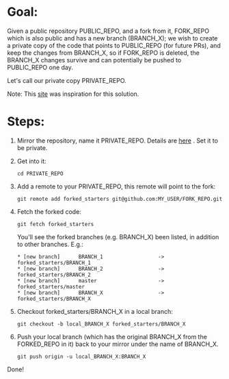 Goal:
=====
Given a public repository PUBLIC_REPO, and a fork from it, FORK_REPO which is also public and has a new branch (BRANCH_X); we wish to
create a private copy of the code that points to PUBLIC_REPO (for future PRs), and keep the changes from BRANCH_X,
so if FORK_REPO is deleted, the BRANCH_X changes survive and can potentially be pushed to PUBLIC_REPO one day.

Let's call our private copy PRIVATE_REPO.

Note: This [site](https://medium.com/@bilalbayasut/github-how-to-make-a-fork-of-public-repository-private-6ee8cacaf9d3) was inspiration for this solution.

Steps:
======
1. Mirror the repository, name it PRIVATE_REPO. Details are [here](https://docs.github.com/en/repositories/creating-and-managing-repositories/duplicating-a-repository) . Set it to be private.
2. Get into it:
   ```
   cd PRIVATE_REPO
   ```
3. Add a remote to your PRIVATE_REPO, this remote will point to the fork:
   ``` 
   git remote add forked_starters git@github.com:MY_USER/FORK_REPO.git
   ```
4. Fetch the forked code:
   ```
   git fetch forked_starters
   ```
   You'll see the forked branches (e.g. BRANCH_X) been listed, in addition to other branches. E.g.:
   
   ```From github.com:MY_USER/FORK_REPO
   * [new branch]      BRANCH_1                  -> forked_starters/BRANCH_1
   * [new branch]      BRANCH_2                  -> forked_starters/BRANCH_2
   * [new branch]      master                    -> forked_starters/master
   * [new branch]      BRANCH_X                  -> forked_starters/BRANCH_X
   ```
5. Checkout forked_starters/BRANCH_X in a local branch:
   ``` 
   git checkout -b local_BRANCH_X forked_starters/BRANCH_X
   ```
6. Push your local branch (which has the original BRANCH_X from the FORKED_REPO in it) back to your mirror under the name of BRANCH_X.
   ```
   git push origin -u local_BRANCH_X:BRANCH_X
   ```
 
 Done!
